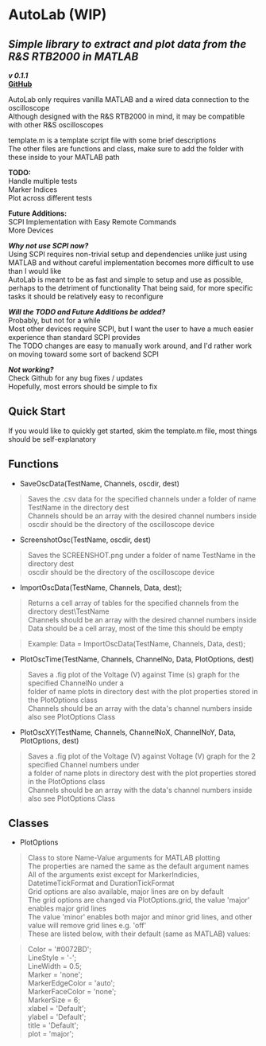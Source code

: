 # AutoLab (WIP)
## _Simple library to extract and plot data from the R&S RTB2000 in MATLAB_
***v 0.1.1***  
[**GitHub**](https://github.com/zceechu/AutoLab)

AutoLab only requires vanilla MATLAB and a wired data connection to the oscilloscope  
Although designed with the R&S RTB2000 in mind, it may be compatible with other R&S oscilloscopes

template.m is a template script file with some brief descriptions  
The other files are functions and class, make sure to add the folder with these inside to your MATLAB path

**TODO:**  
Handle multiple tests  
Marker Indices  
Plot across different tests  

**Future Additions:**  
SCPI Implementation with Easy Remote Commands  
More Devices  

***Why not use SCPI now?***  
Using SCPI requires non-trivial setup and dependencies unlike just using MATLAB and without careful implementation
becomes more difficult to use than I would like  
AutoLab is meant to be as fast and simple to setup and use as possible, perhaps to the detriment of functionality
That being said, for more specific tasks it should be relatively easy to reconfigure

***Will the TODO and Future Additions be added?***  
Probably, but not for a while  
Most other devices require SCPI, but I want the user to have a much easier experience than standard SCPI provides  
The TODO changes are easy to manually work around, and I'd rather work on moving toward some sort of backend SCPI

***Not working?***  
Check Github for any bug fixes / updates  
Hopefully, most errors should be simple to fix
## Quick Start
If you would like to quickly get started, skim the template.m file, most things should be self-explanatory
## Functions
- SaveOscData(TestName, Channels, oscdir, dest)
> Saves the .csv data for the specified channels under a folder of name TestName in the directory dest  
> Channels should be an array with the desired channel numbers inside  
> oscdir should be the directory of the oscilloscope device
- ScreenshotOsc(TestName, oscdir, dest)
> Saves the SCREENSHOT.png under a folder of name TestName in the directory dest  
> oscdir should be the directory of the oscilloscope device  
- ImportOscData(TestName, Channels, Data, dest);
> Returns a cell array of tables for the specified channels from the directory dest\TestName  
> Channels should be an array with the desired channel numbers inside  
> Data should be a cell array, most of the time this should be empty

> Example: Data = ImportOscData(TestName, Channels, Data, dest);
- PlotOscTime(TestName, Channels, ChannelNo, Data, PlotOptions, dest)
> Saves a .fig plot of the Voltage (V) against Time (s) graph for the specified ChannelNo under a   
> folder of name plots in directory dest with the plot properties stored in the PlotOptions class  
> Channels should be an array with the data's channel numbers inside  
> also see PlotOptions Class
- PlotOscXY(TestName, Channels, ChannelNoX, ChannelNoY, Data, PlotOptions, dest)
> Saves a .fig plot of the Voltage (V) against Voltage (V) graph for the 2 specified Channel numbers under  
> a folder of name plots in directory dest with the plot properties stored in the PlotOptions class  
> Channels should be an array with the data's channel numbers inside  
> also see PlotOptions Class
## Classes
- PlotOptions
> Class to store Name-Value arguments for MATLAB plotting  
> The properties are named the same as the default argument names  
> All of the arguments exist except for MarkerIndicies, DatetimeTickFormat and DurationTickFormat  
> Grid options are also available, major lines are on by default  
> The grid options are changed via PlotOptions.grid, the value 'major' enables major grid lines  
> The value 'minor' enables both major and minor grid lines, and other value will remove grid lines e.g. 'off'  
> These are listed below, with their default (same as MATLAB) values:

> Color = '#0072BD';  
> LineStyle = '-';  
> LineWidth = 0.5;  
> Marker = 'none';  
> MarkerEdgeColor = 'auto';  
> MarkerFaceColor = 'none';  
> MarkerSize = 6;  
> xlabel = 'Default';  
> ylabel = 'Default';  
> title = 'Default';  
> plot = 'major';
